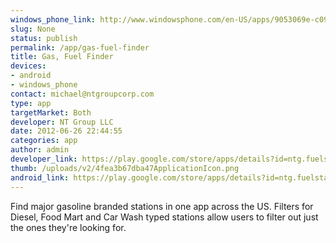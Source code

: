 ```yaml
--- 
windows_phone_link: http://www.windowsphone.com/en-US/apps/9053069e-c09e-4b1f-8d1d-30ea7829a252
slug: None
status: publish
permalink: /app/gas-fuel-finder
title: Gas, Fuel Finder
devices: 
- android
- windows_phone
contact: michael@ntgroupcorp.com
type: app
targetMarket: Both
developer: NT Group LLC
date: 2012-06-26 22:44:55
categories: app
author: admin
developer_link: https://play.google.com/store/apps/details?id=ntg.fuelstation.finder&feature=search_result#?t=W251bGwsMSwyLDEsIm50Zy5mdWVsc3RhdGlvbi5maW5kZXIiXQ..
thumb: /uploads/v2/4fea3b67dba47ApplicationIcon.png
android_link: https://play.google.com/store/apps/details?id=ntg.fuelstation.finder&feature=search_result#?t=W251bGwsMSwyLDEsIm50Zy5mdWVsc3RhdGlvbi5maW5kZXIiXQ..
---
```



Find major gasoline branded stations in one app across the US. Filters for Diesel, Food Mart and Car Wash typed stations allow users to filter out just the ones they're looking for.

